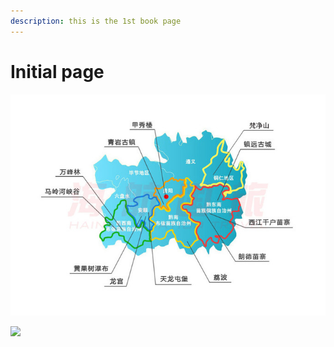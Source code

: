 ```yaml
---
description: this is the 1st book page
---
```


# Initial page

![](.gitbook/assets/image%20%282%29.png)



![](http://www.gzfjs.gov.cn/uploadfile/2018/0622/20180622032458231.jpg)

